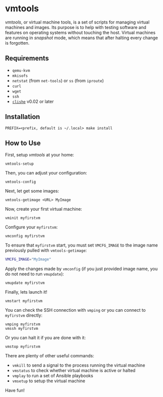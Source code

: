 # vmtools

*vmtools*, or virtual machine tools, is a set of scripts for managing virtual
machines and images. Its purpose is to help with testing software and features
on operating systems without touching the host. Virtual machines are running in
*snapshot* mode, which means that after halting every change is forgotten.

## Requirements

* `qemu-kvm`
* `mkisofs`
* `netstat` (from `net-tools`) or `ss` (from `iproute`)
* `curl`
* `wget`
* `ssh`
* [`clishe`](https://github.com/i386x/clishe) v0.02 or later

## Installation

```
PREFIX=<prefix, default is ~/.local> make install
```

## How to Use

First, setup *vmtools* at your home:
```
vmtools-setup
```

Then, you can adjust your configuration:
```
vmtools-config
```

Next, let get some images:
```
vmtools-getimage <URL> MyImage
```

Now, create your first virtual machine:
```
vminit myfirstvm
```

Configure your `myfirstvm`:
```
vmconfig myfirstvm
```

To ensure that `myfirstvm` start, you must set `VMCFG_IMAGE` to the image name
previously pulled with `vmtools-getimage`:
```bash
VMCFG_IMAGE="MyImage"
```

Apply the changes made by `vmconfig` (if you just provided image name, you do
not need to run `vmupdate`):
```
vmupdate myfirstvm
```

Finally, lets launch it!
```
vmstart myfirstvm
```

You can check the SSH connection with `vmping` or you can connect to
`myfirstvm` directly:
```
vmping myfirstvm
vmssh myfirstvm
```

Or you can halt it if you are done with it:
```
vmstop myfirstvm
```

There are plenty of other useful commands:
* `vmkill` to send a signal to the process running the virtual machine
* `vmstatus` to check whether virtual machine is active or halted
* `vmplay` to run a set of Ansible playbooks
* `vmsetup` to setup the virtual machine

Have fun!
